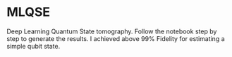 # MLQSE

Deep Learning Quantum State tomography. Follow the notebook step by step to generate the results. I achieved above 99% Fidelity for estimating a simple qubit state.
